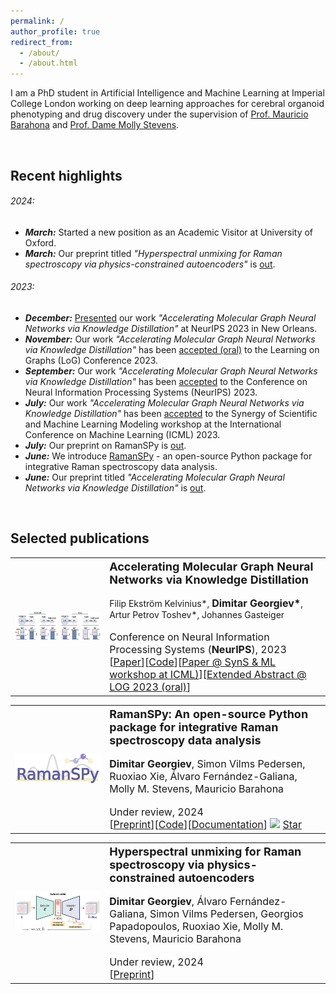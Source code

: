 ```yaml
---
permalink: /
author_profile: true
redirect_from: 
  - /about/
  - /about.html
---
```

I am a PhD student in Artificial Intelligence and Machine Learning at Imperial College London working on deep learning approaches for cerebral organoid phenotyping and drug discovery under the supervision of [Prof. Mauricio Barahona](https://www.imperial.ac.uk/people/m.barahona) and [Prof. Dame Molly Stevens](https://www.stevensgroup.org).

<br>

Recent highlights
------

###### 2024:
- ***March:*** Started a new position as an Academic Visitor at University of Oxford.
- ***March:*** Our preprint titled *"Hyperspectral unmixing for Raman spectroscopy via physics-constrained autoencoders"* is [out](https://arxiv.org/abs/2403.04526).

###### 2023:
- ***December:*** [Presented](https://www.linkedin.com/feed/update/urn:li:activity:7142448038714699776/) our work *"Accelerating Molecular Graph Neural Networks via Knowledge Distillation"* at NeurIPS 2023 in New Orleans.
- ***November:*** Our work *"Accelerating Molecular Graph Neural Networks via Knowledge Distillation"* has been [accepted (oral)](https://logconference.org) to the Learning on Graphs (LoG) Conference 2023.
- ***September:*** Our work *"Accelerating Molecular Graph Neural Networks via Knowledge Distillation"* has been [accepted](https://nips.cc/virtual/2023/poster/72565) to the Conference on Neural Information Processing Systems (NeurIPS) 2023.
- ***July:*** Our work *"Accelerating Molecular Graph Neural Networks via Knowledge Distillation"* has been [accepted](https://syns-ml.github.io/2023/contributions/) to the Synergy of Scientific and Machine Learning Modeling workshop at the International Conference on Machine Learning (ICML) 2023.
- ***July:*** Our preprint on RamanSPy is [out](https://arxiv.org/abs/2307.13650).
- ***June:*** We introduce [RamanSPy](https://ramanspy.readthedocs.io) - an open-source Python package for integrative Raman spectroscopy data analysis.
- ***June:*** Our preprint titled *"Accelerating Molecular Graph Neural Networks via Knowledge Distillation"* is [out](https://arxiv.org/abs/2306.14818).

<br>

Selected publications
------
<table style="width:100%">
  <tr>
    <th width="30%">
      <img src="../files/gnns_kd_abstract.png" width="350"/>
    </th>
    <th style="text-align:left" width="70%">
            <span style="font-size:18px">Accelerating Molecular Graph Neural Networks via Knowledge Distillation</span><br><br>
            <span style="font-weight:normal">Filip Ekström Kelvinius*,</span> <span style="font-size:16px">Dimitar Georgiev*</span><span style="font-weight:normal">, Artur Petrov Toshev*, Johannes Gasteiger</span><br><br>
             <span style="font-weight:normal;font-size:16px">Conference on Neural Information Processing Systems (<strong>NeurIPS</strong>), 2023</span><br>
            <span style="font-weight:normal;font-size:16px">[<a href="https://proceedings.neurips.cc/paper_files/paper/2023/hash/51ec452ca04d8ec7160e5bbaf76153f6-Abstract-Conference.html">Paper</a>][<a href="https://github.com/gasteigerjo/ocp/blob/main/DISTILL.md">Code</a>][<a href="https://syns-ml.github.io/2023/assets/papers/67.pdf">Paper @ SynS & ML workshop at ICML)</a>][<a href="https://openreview.net/forum?id=KWkzecJ4or">Extended Abstract @ LOG 2023 (oral)</a>]</span>
    </th>
  </tr> 
</table>

<table style="width:100%">
  <tr>
    <th width="30%">
      <img src="../files/raman_logo_transparent.png" width="350"/>
    </th>
    <th style="text-align:left" width="70%">
            <span style="font-size:18px">RamanSPy: An open-source Python package for integrative Raman spectroscopy data analysis</span><br><br>
            <span style="font-size:16px">Dimitar Georgiev<span style="font-weight:normal">, Simon Vilms Pedersen, Ruoxiao Xie, Álvaro Fernández-Galiana, Molly M. Stevens, Mauricio Barahona </span></span><br><br>
             <span style="font-weight:normal;font-size:16px">Under review, 2024</span><br>
            <span style="font-weight:normal;font-size:16px">[<a href="https://arxiv.org/pdf/2302.09309.pdf">Preprint</a>][<a href="https://github.com/barahona-research-group/RamanSPy">Code</a>][<a href="https://ramanspy.readthedocs.io">Documentation</a>] <img src="https://static.pepy.tech/badge/ramanspy"> <a class="github-button" href="https://github.com/barahona-research-group/RamanSPy" data-color-    scheme="no-preference: light; light: light; dark: dark;" data-icon="octicon-star" data-show-count="true" aria-label="Star barahona-research-group/RamanSPy on GitHub">Star</a></span>
    </th>
  </tr> 
</table>

<table style="width:100%">
  <tr>
    <th width="30%">
      <img src="../files/unmixing_aes.png" width="350"/>
    </th>
    <th style="text-align:left" width="70%">
            <span style="font-size:18px">Hyperspectral unmixing for Raman spectroscopy via physics-constrained autoencoders</span><br><br>
            <span style="font-size:16px">Dimitar Georgiev<span style="font-weight:normal">, Álvaro Fernández-Galiana, Simon Vilms Pedersen, Georgios Papadopoulos, Ruoxiao Xie, Molly M. Stevens, Mauricio Barahona </span></span><br><br>
             <span style="font-weight:normal;font-size:16px">Under review, 2024</span><br>
            <span style="font-weight:normal;font-size:16px">[<a href="https://arxiv.org/abs/2403.04526">Preprint</a>]</span>
    </th>
  </tr> 
</table>

